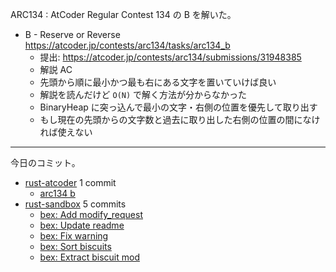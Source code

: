 ARC134 : AtCoder Regular Contest 134 の B を解いた。

- B - Reserve or Reverse
  <https://atcoder.jp/contests/arc134/tasks/arc134_b>
  - 提出: <https://atcoder.jp/contests/arc134/submissions/31948385>
  - 解説 AC
  - 先頭から順に最小かつ最も右にある文字を置いていけば良い
  - 解説を読んだけど `O(N)` で解く方法が分からなかった
  - BinaryHeap に突っ込んで最小の文字・右側の位置を優先して取り出す
  - もし現在の先頭からの文字数と過去に取り出した右側の位置の間になければ使えない

---

今日のコミット。

- [rust-atcoder](https://github.com/bouzuya/rust-atcoder) 1 commit
  - [arc134 b](https://github.com/bouzuya/rust-atcoder/commit/aee0ac94f6e594ba272b0ce7bfff8306f317a805)
- [rust-sandbox](https://github.com/bouzuya/rust-sandbox) 5 commits
  - [bex: Add modify_request](https://github.com/bouzuya/rust-sandbox/commit/9af067189cdcafe72b2b8a3fc1703fbeb1e4b45d)
  - [bex: Update readme](https://github.com/bouzuya/rust-sandbox/commit/3d9eeb455bfabcf797b91d14f5532d59330cf2e6)
  - [bex: Fix warning](https://github.com/bouzuya/rust-sandbox/commit/2ed411cf89b3c1897f4088f3a2b82fdc6019680e)
  - [bex: Sort biscuits](https://github.com/bouzuya/rust-sandbox/commit/e8176e739bc4117618db15fdaf004fa674227eb6)
  - [bex: Extract biscuit mod](https://github.com/bouzuya/rust-sandbox/commit/18986b8681ef860e886e228b7855afbf718c4031)
